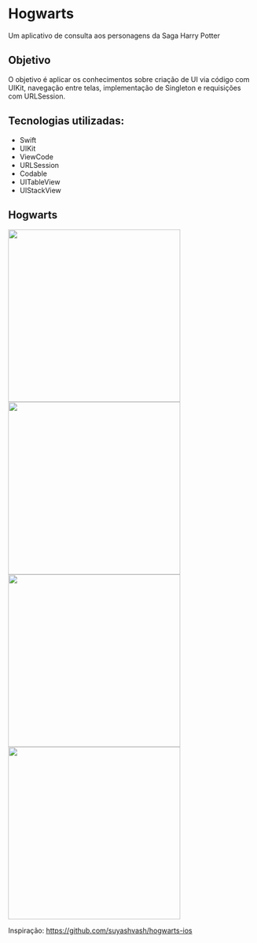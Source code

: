 # Hogwarts
Um aplicativo de consulta aos personagens da Saga Harry Potter

## Objetivo
O objetivo é aplicar os conhecimentos sobre criação de UI via código com UIKit, navegação entre telas, implementação de Singleton e requisições com URLSession.

## Tecnologias utilizadas:
- Swift
- UIKit
- ViewCode
- URLSession
- Codable
- UITableView
- UIStackView

## Hogwarts
<p align="left">
  <img width="350" src="https://github.com/user-attachments/assets/ddcd9b15-e4fe-4220-9e1e-5bd3cc9bd161" />
  <img width="350" src="https://github.com/user-attachments/assets/4e9cb173-ce21-4990-abda-2062c84e63f5" />
  <img width="350" src="https://github.com/user-attachments/assets/8010af6e-2b0b-4f30-a7e1-bf1a7aa396ab" />
  <img width="350" src="https://github.com/user-attachments/assets/a2fce421-f6dd-4b61-ab2b-a0367c928611" />
</p>

Inspiração: https://github.com/suyashvash/hogwarts-ios
